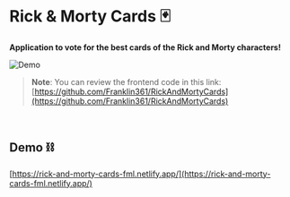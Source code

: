 # Rick & Morty Cards 🃏
**Application to vote for the best cards of the Rick and Morty characters!**

![Demo](https://res.cloudinary.com/dnxchppfm/image/upload/v1661271445/franklin-page/rick_1_u1e3i9.webp)

> **Note**: You can review the frontend code in this link: [https://github.com/Franklin361/RickAndMortyCards](https://github.com/Franklin361/RickAndMortyCards)

&nbsp;

## **Demo ⛓️**

[https://rick-and-morty-cards-fml.netlify.app/](https://rick-and-morty-cards-fml.netlify.app/)

